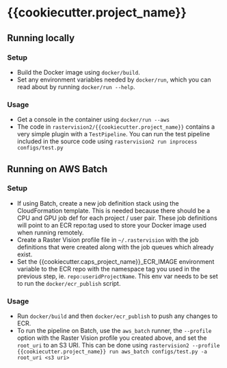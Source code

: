 # {{cookiecutter.project_name}}

## Running locally

### Setup

* Build the Docker image using `docker/build`.
* Set any environment variables needed by `docker/run`, which you can read about by running `docker/run --help`.

### Usage

* Get a console in the container using `docker/run --aws`
* The code in `rastervision2/{{cookiecutter.project_name}}` contains a very simple plugin with a `TestPipeline`. You can run the test pipeline included in the source code using
 `rastervision2 run inprocess configs/test.py`

## Running on AWS Batch

### Setup

* If using Batch, create a new job definition stack using the CloudFormation template. This is needed because there should be a CPU and GPU job def for each project / user pair. These job definitions will point to an ECR repo:tag used to store your Docker image used when running remotely.
* Create a Raster Vision profile file in `~/.rastervision` with the job definitions that were created along with the job queues which already exist.
* Set the {{cookiecutter.caps_project_name}}_ECR_IMAGE environment variable to the ECR repo with the namespace tag you used in the previous step, ie. `repo:useridProjectName`. This env var needs to be set to run the `docker/ecr_publish` script.

### Usage

* Run `docker/build` and then `docker/ecr_publish` to push any changes to ECR.
* To run the pipeline on Batch, use the `aws_batch` runner, the `--profile` option with the Raster Vision profile you created above, and set the `root_uri` to an S3 URI. This can be done using
 `rastervision2 --profile {{cookiecutter.project_name}} run aws_batch configs/test.py -a root_uri <s3 uri>`
